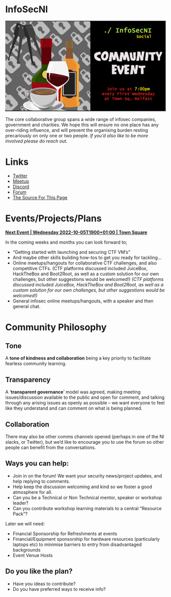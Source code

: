 # InfoSecNI

[![](/Social_ad.png)](https://www.meetup.com/infosec-ni/)

The core collaborative group spans a wide range of infosec companies, government and charities. We hope this will ensure no one place has any over-riding influence, and will prevent the organising burden resting precariously on only one or two people. *If you’d also like to be more involved please do reach out.*

# Links

* [Twitter](https://twitter.com/infosecni)
* [Meetup](https://www.meetup.com/infosec-ni/)
* [Discord](https://discord.gg/n9bBJ7E)
* [Forum](https://discourse.farsetlabs.org.uk/c/events/infosecni/9)
* [The Source For This Page](https://github.com/FarsetLabs/InfoSecNI)

# Events/Projects/Plans

**[Next Event \| Wednesday 2022-10-05T1900+01:00 \| Town Square](https://www.meetup.com/infosec-ni/events/288802098)**

In the coming weeks and months you can look forward to;
*	“Getting started with launching and securing CTF VM’s”
*	And maybe other skills building how-tos to get you ready for tackling…
*	Online meetups/hangouts for collaborative CTF challenges, and also competitive CTFs.
(CTF platforms discussed included JuiceBox, HackTheBox and Boot2Root, as well as a custom solution for our own challenges, but other suggestions would be welcomed!)
	*(CTF platforms discussed included JuiceBox, HackTheBox and Boot2Root, as well as a custom solution for our own challenges, but other suggestions would be welcomed!)*
*	General infosec online meetups/hangouts, with a speaker and then general chat.

# Community Philosophy 

## Tone 

A **tone of kindness and collaboration** being a key priority to facilitate fearless community learning.

## Transparency 

A ‘**transparent governance**’ model was agreed, making meeting issues/discussion available to the public and open for comment, and talking through any arising issues as openly as possible – we want everyone to feel like they understand and can comment on what is being planned.

## Collaboration

There may also be other comms channels opened (perhaps in one of the NI slacks, or Twitter), but we’d like to encourage you to use the forum so other people can benefit from the conversations.

## Ways you can help:
*	Join in on the forum! We want your security news/project updates, and help replying to comments.
*	Help keep the discussion welcoming and kind so we foster a good atmosphere for all.
*	Can you be a Technical or Non Technical mentor, speaker or workshop leader?
*	Can you contribute workshop learning materials to a central “Resource Pack”?

Later we will need:
*	Financial Sponsorship for Refreshments at events
*	Financial/Equipment sponsorship for hardware resources (particularly laptops etc) to minimise barriers to entry from disadvantaged backgrounds
*	Event Venue Hosts

## Do you like the plan?
* Have you ideas to contribute?
* Do you have preferred ways to receive info?



